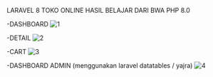 LARAVEL 8 TOKO ONLINE HASIL BELAJAR DARI BWA
PHP 8.0

-DASHBOARD
![1](https://user-images.githubusercontent.com/58543758/228745426-16d55cde-010a-4c43-b644-bb1a7862d880.png)

-DETAIL
![2](https://user-images.githubusercontent.com/58543758/228745435-c09f9ddc-71f2-49f0-9abb-c8a61f537130.png)

-CART
![3](https://user-images.githubusercontent.com/58543758/228745528-7ceb6c54-2c89-41b3-a4cf-539c30cf8ded.png)

-DASHBOARD ADMIN (menggunakan laravel datatables / yajra)
![4](https://user-images.githubusercontent.com/58543758/228745569-292acf1c-c049-40c0-b94f-f3088c4598ac.png)
